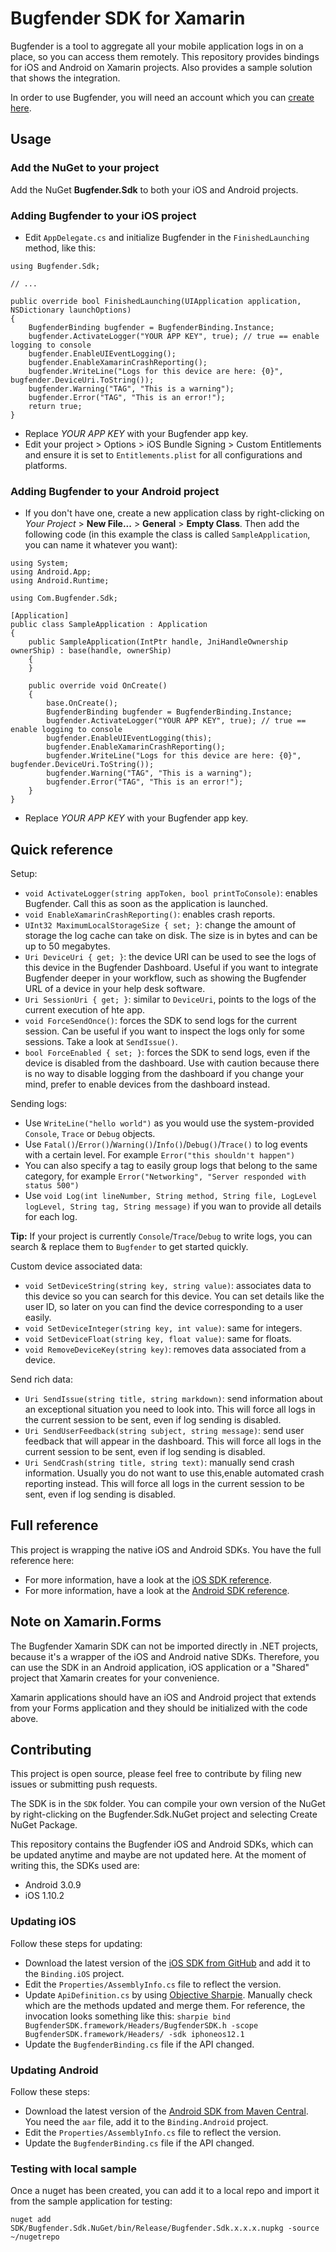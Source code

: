 # Bugfender SDK for Xamarin

Bugfender is a tool to aggregate all your mobile application logs in on a place, so you can access them remotely. This repository provides bindings for iOS and Android on Xamarin projects. Also provides a sample solution that shows the integration.

In order to use Bugfender, you will need an account which you can [create here](https://bugfender.com).

## Usage

### Add the NuGet to your project

Add the NuGet **Bugfender.Sdk** to both your iOS and Android projects.

### Adding Bugfender to your iOS project

* Edit `AppDelegate.cs` and initialize Bugfender in the `FinishedLaunching` method, like this:

```
using Bugfender.Sdk;

// ...

public override bool FinishedLaunching(UIApplication application, NSDictionary launchOptions)
{
	BugfenderBinding bugfender = BugfenderBinding.Instance;
	bugfender.ActivateLogger("YOUR APP KEY", true); // true == enable logging to console
	bugfender.EnableUIEventLogging();
	bugfender.EnableXamarinCrashReporting();
	bugfender.WriteLine("Logs for this device are here: {0}", bugfender.DeviceUri.ToString());
	bugfender.Warning("TAG", "This is a warning");
	bugfender.Error("TAG", "This is an error!");
	return true;
}
```

* Replace *YOUR APP KEY* with your Bugfender app key.
* Edit your project > Options > iOS Bundle Signing > Custom Entitlements and ensure it is set to `Entitlements.plist` for all configurations and platforms.

### Adding Bugfender to your Android project

* If you don't have one, create a new application class by right-clicking on *Your Project* > **New File...** > **General** > **Empty Class**. Then add the following code (in this example the class is called `SampleApplication`, you can name it whatever you want):

```
using System;
using Android.App;
using Android.Runtime;

using Com.Bugfender.Sdk;

[Application]
public class SampleApplication : Application
{
    public SampleApplication(IntPtr handle, JniHandleOwnership ownerShip) : base(handle, ownerShip)
    {
    }

	public override void OnCreate()
	{
		base.OnCreate();
		BugfenderBinding bugfender = BugfenderBinding.Instance;
		bugfender.ActivateLogger("YOUR APP KEY", true); // true == enable logging to console
		bugfender.EnableUIEventLogging(this);
        bugfender.EnableXamarinCrashReporting();
		bugfender.WriteLine("Logs for this device are here: {0}", bugfender.DeviceUri.ToString());
		bugfender.Warning("TAG", "This is a warning");
		bugfender.Error("TAG", "This is an error!");
	}
}
```
* Replace *YOUR APP KEY* with your Bugfender app key.

## Quick reference

Setup:

 * `void ActivateLogger(string appToken, bool printToConsole)`: enables Bugfender. Call this as soon as the application is launched.
 * `void EnableXamarinCrashReporting()`: enables crash reports.
 * `UInt32 MaximumLocalStorageSize { set; }`: change the amount of storage the log cache can take on disk. The size is in bytes and can be up to 50 megabytes.
 * `Uri DeviceUri { get; }`: the device URI can be used to see the logs of this device in the Bugfender Dashboard. Useful if you want to integrate Bugfender deeper in your workflow, such as showing the Bugfender URL of a device in your help desk software.
 * `Uri SessionUri { get; }`: similar to `DeviceUri`, points to the logs of the current execution of hte app.
 * `void ForceSendOnce()`: forces the SDK to send logs for the current session. Can be useful if you want to inspect the logs only for some sessions. Take a look at `SendIssue()`.
 * `bool ForceEnabled { set; }`: forces the SDK to send logs, even if the device is disabled from the dashboard. Use with caution because there is no way to disable logging from the dashboard if you change your mind, prefer to enable devices from the dashboard instead.

Sending logs:

 * Use `WriteLine("hello world")` as you would use the system-provided `Console`, `Trace` or `Debug` objects.
 * Use `Fatal()`/`Error()`/`Warning()`/`Info()`/`Debug()`/`Trace()` to log events with a certain level. For example `Error("this shouldn't happen")`
 * You can also specify a tag to easily group logs that belong to the same category, for example `Error("Networking", "Server responded with status 500")`
 * Use `void Log(int lineNumber, String method, String file, LogLevel logLevel, String tag, String message)` if you wan to provide all details for each log.

**Tip:** If your project is currently `Console`/`Trace`/`Debug` to write logs, you can search & replace them to `Bugfender` to get started quickly.

 Custom device associated data:
 * `void SetDeviceString(string key, string value)`: associates data to this device so you can search for this device. You can set details like the user ID, so later on you can find the device corresponding to a user easily.
 * `void SetDeviceInteger(string key, int value)`: same for integers.
 * `void SetDeviceFloat(string key, float value)`: same for floats.
 * `void RemoveDeviceKey(string key)`: removes data associated from a device.

 Send rich data:

 * `Uri SendIssue(string title, string markdown)`: send information about an exceptional situation you need to look into. This will force all logs in the current session to be sent, even if log sending is disabled.
 * `Uri SendUserFeedback(string subject, string message)`: send user feedback that will appear in the dashboard. This will force all logs in the current session to be sent, even if log sending is disabled.
 * `Uri SendCrash(string title, string text)`: manually send crash information. Usually you do not want to use this,enable automated crash reporting instead. This will force all logs in the current session to be sent, even if log sending is disabled.

## Full reference

This project is wrapping the native iOS and Android SDKs. You have the full reference here:

* For more information, have a look at the [iOS SDK reference](https://bugfender.github.io/BugfenderSDK-iOS/).
* For more information, have a look at the [Android SDK reference](http://www.javadoc.io/doc/com.bugfender.sdk/android).

## Note on Xamarin.Forms
The Bugfender Xamarin SDK can not be imported directly in .NET projects, because it's a wrapper of the iOS and Android native SDKs. Therefore, you can use the SDK in an Android application, iOS application or a "Shared" project that Xamarin creates for your convenience.

Xamarin applications should have an iOS and Android project that extends from your Forms application and they should be initialized with the code above.

## Contributing

This project is open source, please feel free to contribute by filing new issues or submitting push requests.

The SDK is in the `SDK` folder. You can compile your own version of the NuGet by right-clicking on the Bugfender.Sdk.NuGet project and selecting Create NuGet Package.

This repository contains the Bugfender iOS and Android SDKs, which can be updated anytime and maybe are not updated here. At the moment of writing this, the SDKs used are:

* Android 3.0.9
* iOS 1.10.2

### Updating iOS

Follow these steps for updating:

* Download the latest version of the [iOS SDK from GitHub](https://github.com/bugfender/BugfenderSDK-iOS) and add it to the `Binding.iOS` project.
* Edit the `Properties/AssemblyInfo.cs` file to reflect the version.
* Update `ApiDefinition.cs` by using [Objective Sharpie](https://developer.xamarin.com/guides/cross-platform/macios/binding/objective-sharpie/). Manually check which are the methods updated and merge them. For reference, the invocation looks something like this: `sharpie bind BugfenderSDK.framework/Headers/BugfenderSDK.h -scope BugfenderSDK.framework/Headers/ -sdk iphoneos12.1`
* Update the `BugfenderBinding.cs` file if the API changed.

### Updating Android

Follow these steps:

* Download the latest version of the [Android SDK from Maven Central](http://search.maven.org/#search%7Cga%7C1%7Cbugfender). You need the `aar` file, add it to the `Binding.Android` project.
* Edit the `Properties/AssemblyInfo.cs` file to reflect the version.
* Update the `BugfenderBinding.cs` file if the API changed.

### Testing with local sample

Once a nuget has been created, you can add it to a local repo and import it from the sample application for testing:

    nuget add SDK/Bugfender.Sdk.NuGet/bin/Release/Bugfender.Sdk.x.x.x.nupkg -source ~/nugetrepo
